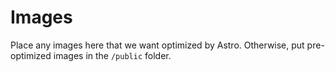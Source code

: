 # Images

Place any images here that we want optimized by Astro. Otherwise, put pre-optimized images in the `/public` folder.

